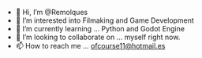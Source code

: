 - 👋 Hi, I’m @Remolques
- 👀 I’m interested into Filmaking and Game Development
- 🌱 I’m currently learning ... Python and Godot Engine
- 💞️ I’m looking to collaborate on ... myself right now.
- 📫 How to reach me ... ofcourse11@hotmail.es

<!---
Remolques/Remolques is a ✨ special ✨ repository because its `README.md` (this file) appears on your GitHub profile.
You can click the Preview link to take a look at your changes.
--->
